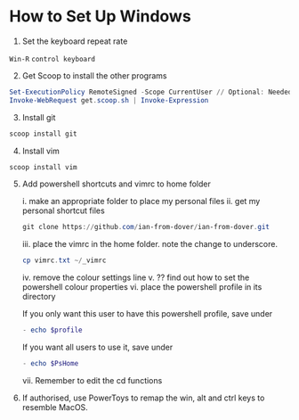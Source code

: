 # How to Set Up Windows

1. Set the keyboard repeat rate

`Win-R`
`control keyboard`

2. Get Scoop to install the other programs

```powershell
Set-ExecutionPolicy RemoteSigned -Scope CurrentUser // Optional: Needed to run a remote script the first time
Invoke-WebRequest get.scoop.sh | Invoke-Expression
```

3. Install git

```powershell
scoop install git
```

4. Install vim

```powershell
scoop install vim
```

5. Add powershell shortcuts and vimrc to home folder

    i. make an appropriate folder to place my personal files
    ii. get my personal shortcut files

    ```powershell
    git clone https://github.com/ian-from-dover/ian-from-dover.git
    ```

    iii. place the vimrc in the home folder. note the change to underscore.

    ```powershell
    cp vimrc.txt ~/_vimrc
    ```

    iv. remove the colour settings line
    v. ?? find out how to set the powershell colour properties
    vi. place the powershell profile in its directory

    If you only want this user to have this powershell profile, save under

    ```powershell
    - echo $profile
    ```
    If you want all users to use it, save under

    ```powershell
    - echo $PsHome
    ```

    vii. Remember to edit the cd functions

6. If authorised, use PowerToys to remap the win, alt and ctrl keys to resemble MacOS.

